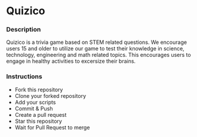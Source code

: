 # Quizico

### Description

Quizico is a trivia game based on STEM related questions. We encourage users 15 and older to utilize our game to test their knowledge
in science, technology, engineering and math related topics. This encourages users to engage in healthy activities to excersize their brains. 

### Instructions
- Fork this repository
- Clone your forked repository
- Add your scripts
- Commit & Push
- Create a pull request
- Star this repository
- Wait for Pull Request to merge
